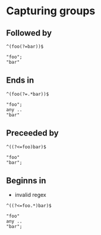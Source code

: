 # Capturing groups



## Followed by

```
^(foo(?=bar))$
```

```
"foo";
"bar"
```



## Ends in

```
^(foo(?=.*bar))$
```

```
"foo";
any ..
"bar"
```



## Preceeded by

```
^((?<=foo)bar)$
```

```
"foo"
"bar";
```



## Beginns in

- invalid regex

```
^((?<=foo.*)bar)$
```

```
"foo"
any ..
"bar";
```
